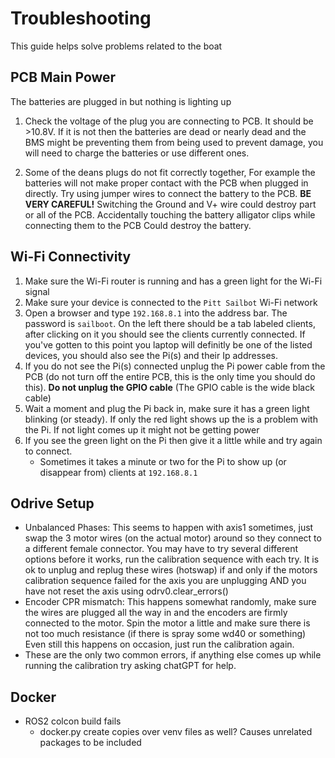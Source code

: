# Troubleshooting
This guide helps solve problems related to the boat

## PCB Main Power
The batteries are plugged in but nothing is lighting up
1. Check the voltage of the plug you are connecting to PCB. It should be >10.8V. If it is not then the batteries are dead or nearly dead and the BMS might be preventing them from being used to prevent damage, you will need to charge the batteries or use different ones. 

2. Some of the deans plugs do not fit correctly together, For example the batteries will not make proper contact with the PCB when plugged in directly. Try using jumper wires to connect the battery to the PCB. **BE VERY CAREFUL!** Switching the Ground and V+ wire could destroy part or all of the PCB. Accidentally touching the battery alligator clips while connecting them to the PCB Could destroy the battery. 

## Wi-Fi Connectivity
1. Make sure the Wi-Fi router is running and has a green light for the Wi-Fi signal
2. Make sure your device is connected to the `Pitt Sailbot` Wi-Fi network
3. Open a browser and type `192.168.8.1` into the address bar. The password is `sailboot`. On the left there should be a tab labeled clients, after clicking on it you should see the clients currently connected. If you've gotten to this point you laptop will definitly be one of the listed devices, you should also see the Pi(s) and their Ip addresses. 
4. If you do not see the Pi(s) connected unplug the Pi power cable from the PCB (do not turn off the entire PCB, this is the only time you should do this). **Do not unplug the GPIO cable** (The GPIO cable is the wide black cable)
5. Wait a moment and plug the Pi back in, make sure it has a green light blinking (or steady). If only the red light shows up the is a problem with the Pi. If not light comes up it might not be getting power
6. If you see the green light on the Pi then give it a little while and try again to connect. 
    - Sometimes it takes a minute or two for the Pi to show up (or disappear from) clients at `192.168.8.1`


## Odrive Setup
- Unbalanced Phases: This seems to happen with axis1 sometimes, just swap the 3 motor wires (on the actual motor) around so they connect to a different female connector. You may have to try several different options before it works, run the calibration sequence with each try. It is ok to unplug and replug these wires (hotswap) if and only if the motors calibration sequence failed for the axis you are unplugging AND you have not reset the axis using odrv0.clear_errors() 
- Encoder CPR mismatch: This happens somewhat randomly, make sure the wires are plugged all the way in and the encoders are firmly connected to the motor. Spin the motor a little and make sure there is not too much resistance (if there is spray some wd40 or something) Even still this happens on occasion, just run the calibration again. 
- These are the only two common errors, if anything else comes up while running the calibration try asking chatGPT for help. 


## Docker
- ROS2 colcon build fails
  - docker.py create copies over venv files as well? Causes unrelated packages to be included